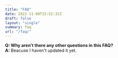 ```yaml
---
title: "FAQ"
date: 2022-11-08T15:52:32Z
draft: false
layout: "single"
summary: faq
url: "/faq/"
---
```


**Q: Why aren't there any other questions in this FAQ?** \
**A:** Beacuse I haven't updated it yet.